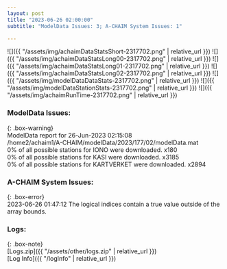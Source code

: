 ```yaml
---
layout: post
title: "2023-06-26 02:00:00"
subtitle: "ModelData Issues: 3; A-CHAIM System Issues: 1"

---
```


![]({{ "/assets/img/achaimDataStatsShort-2317702.png" | relative_url }})
![]({{ "/assets/img/achaimDataStatsLong00-2317702.png" | relative_url }})
![]({{ "/assets/img/achaimDataStatsLong01-2317702.png" | relative_url }})
![]({{ "/assets/img/achaimDataStatsLong02-2317702.png" | relative_url }})
![]({{ "/assets/img/modelDataDataStats-2317702.png" | relative_url }})
![]({{ "/assets/img/modelDataStationStats-2317702.png" | relative_url }})
![]({{ "/assets/img/achaimRunTime-2317702.png" | relative_url }})


### ModelData Issues:  
  
{: .box-warning}  
 ModelData report for 26-Jun-2023 02:15:08   
 /home2/achaim1/A-CHAIM/modelData/2023/177/02/modelData.mat   
 0% of all possible stations for IONO were downloaded. x180   
 0% of all possible stations for KASI were downloaded. x3185   
 0% of all possible stations for KARTVERKET were downloaded. x2894   
  
### A-CHAIM System Issues:  
  
{: .box-error}  
2023-06-26 01:47:12 The logical indices contain a true value outside of the array bounds.  

### Logs:  
  
{: .box-note}  
[Logs.zip]({{ "/assets/other/logs.zip" | relative_url }})  
[Log Info]({{ "/logInfo" | relative_url }})  

